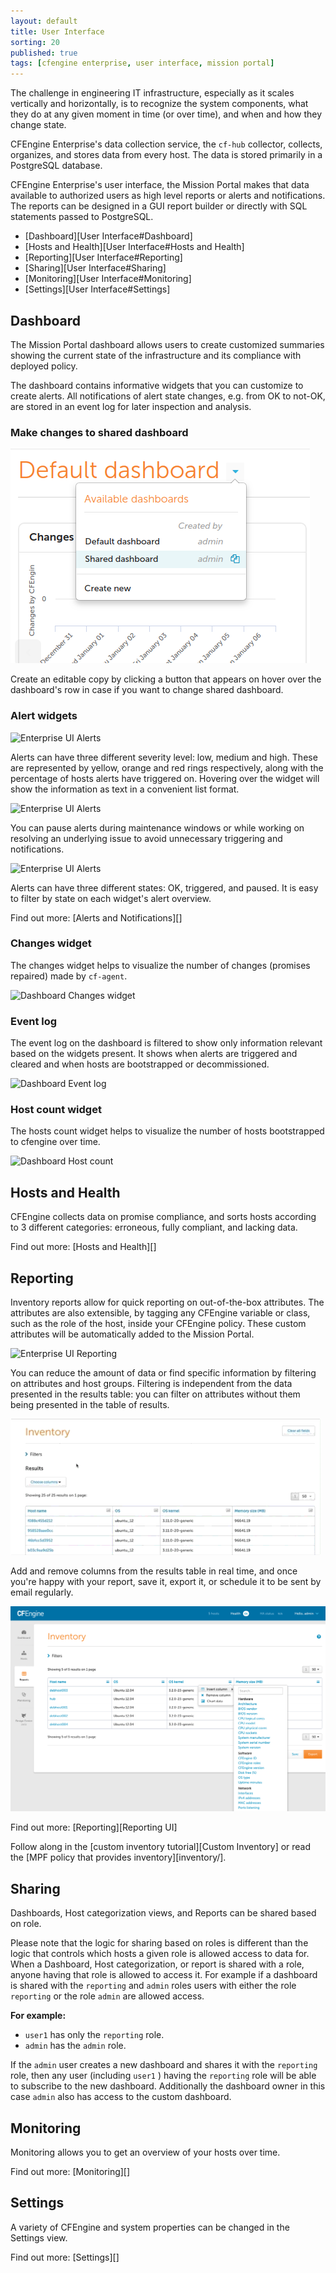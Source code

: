 ```yaml
---
layout: default
title: User Interface
sorting: 20
published: true
tags: [cfengine enterprise, user interface, mission portal]
---
```


The challenge in engineering IT infrastructure, especially as it scales
vertically and horizontally, is to recognize the system components, what they do
at any given moment in time (or over time), and when and how they change state.

CFEngine Enterprise's data collection service, the `cf-hub` collector, collects,
organizes, and stores data from every host. The data is stored primarily in a
PostgreSQL database.

CFEngine Enterprise's user interface, the Mission Portal makes that data
available to authorized users as high level reports or alerts and notifications.
The reports can be designed in a GUI report builder or directly with SQL
statements passed to PostgreSQL.

* [Dashboard][User Interface#Dashboard]
* [Hosts and Health][User Interface#Hosts and Health]
* [Reporting][User Interface#Reporting]
* [Sharing][User Interface#Sharing]
* [Monitoring][User Interface#Monitoring]
* [Settings][User Interface#Settings]

## Dashboard

The Mission Portal dashboard allows users to create customized summaries showing
the current state of the infrastructure and its compliance with deployed policy.

The dashboard contains informative widgets that you can customize to create
alerts. All notifications of alert state changes, e.g. from OK to not-OK, are
stored in an event log for later inspection and analysis.

### Make changes to shared dashboard

![Clone dashboard possibility](clone-dashboard.png)

Create an editable copy by clicking a button that appears on hover over 
the dashboard's row in case if you want to change shared dashboard.

### Alert widgets

![Enterprise UI Alerts](welcome_2nd_screen.png)

Alerts can have three different severity level: low, medium and high. These are
represented by yellow, orange and red rings respectively, along with the
percentage of hosts alerts have triggered on. Hovering over the widget will show
the information as text in a convenient list format.

![Enterprise UI Alerts](widget_1.gif)

You can pause alerts during maintenance windows or while working on resolving an
underlying issue to avoid unnecessary triggering and notifications.

![Enterprise UI Alerts](pause_alerts.gif)

Alerts can have three different states: OK, triggered, and paused. It is easy to
filter by state on each widget's alert overview.

Find out more: [Alerts and Notifications][]

### Changes widget

The changes widget helps to visualize the number of changes (promises repaired)
made by `cf-agent`.

![Dashboard Changes widget](dashboard-widget-changes.png)

### Event log

The event log on the dashboard is filtered to show only information relevant
based on the widgets present. It shows when alerts are triggered and cleared and
when hosts are bootstrapped or decommissioned.

![Dashboard Event log](dashboard-event-log.png)

### Host count widget

The hosts count widget helps to visualize the number of hosts bootstrapped to cfengine over time.

![Dashboard Host count](dashboard-widget-hosts-count.png)

## Hosts and Health

CFEngine collects data on promise compliance, and sorts hosts according to 3
different categories: erroneous, fully compliant, and lacking data.

Find out more: [Hosts and Health][]

## Reporting

Inventory reports allow for quick reporting on out-of-the-box attributes. The
attributes are also extensible, by tagging any CFEngine variable or class, such
as the role of the host, inside your CFEngine policy. These custom attributes
will be automatically added to the Mission Portal.

![Enterprise UI Reporting](inventory-hover.png)

You can reduce the amount of data or find specific information by filtering on
attributes and host groups. Filtering is independent from the data presented in
the results table: you can filter on attributes without them being presented in
the table of results.

![Enterprise UI Reporting](inventory_filter.gif)

Add and remove columns from the results table in real time, and once you're
happy with your report, save it, export it, or schedule it to be sent by email
regularly.

![Enterprise API Overview](add_columns.png)

Find out more: [Reporting][Reporting UI]

Follow along in the [custom inventory tutorial][Custom Inventory] or read the
[MPF policy that provides inventory][inventory/].

## Sharing

Dashboards, Host categorization views, and Reports can be shared based on role.

Please note that the logic for sharing based on roles is different than the
logic that controls which hosts a given role is allowed access to data for. When
a Dashboard, Host categorization, or report is shared with a role, anyone having
that role is allowed to access it. For example if a dashboard is shared with the
`reporting` and `admin` roles users with either the role `reporting` or the role
`admin` are allowed access.

**For example:**

- `user1` has only the `reporting` role.
- `admin` has the `admin` role.

If the `admin` user creates a new dashboard and shares it with the `reporting`
role, then any user (including `user1` ) having the `reporting` role will be
able to subscribe to the new dashboard. Additionally the dashboard owner in this
case `admin` also has access to the custom dashboard.

## Monitoring

Monitoring allows you to get an overview of your hosts over time.

Find out more: [Monitoring][]

## Settings

A variety of CFEngine and system properties can be changed in the Settings view.

Find out more: [Settings][]
